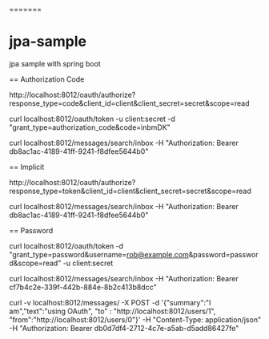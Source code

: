 =======
# jpa-sample
 jpa sample with spring boot
 


 == Authorization Code

http://localhost:8012/oauth/authorize?response_type=code&client_id=client&client_secret=secret&scope=read

curl localhost:8012/oauth/token -u client:secret -d "grant_type=authorization_code&code=inbmDK"

curl localhost:8012/messages/search/inbox -H "Authorization: Bearer db8ac1ac-4189-41ff-9241-f8dfee5644b0"

== Implicit

http://localhost:8012/oauth/authorize?response_type=token&client_id=client&client_secret=secret&scope=read

curl localhost:8012/messages/search/inbox -H "Authorization: Bearer db8ac1ac-4189-41ff-9241-f8dfee5644b0"

== Password

curl localhost:8012/oauth/token -d "grant_type=password&username=rob@example.com&password=password&scope=read" -u client:secret

curl localhost:8012/messages/search/inbox -H "Authorization: Bearer cf7b4c2e-339f-442b-884e-8b2c413b8dcc"

curl -v localhost:8012/messages/ -X POST -d '{"summary":"I am","text":"using OAuth", "to" : "http://localhost:8012/users/1", "from":"http://localhost:8012/users/0"}' -H "Content-Type: application/json" -H "Authorization: Bearer db0d7df4-2712-4c7e-a5ab-d5add86427fe"



